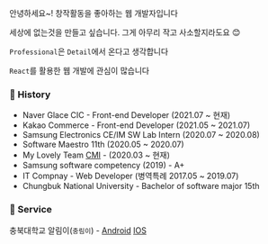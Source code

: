 안녕하세요~! 창작활동을 좋아하는 웹 개발자입니다

세상에 없는것을 만들고 싶습니다. 그게 아무리 작고 사소할지라도요 😊

`Professional`은 `Detail`에서 온다고 생각합니다

`React`를 활용한 웹 개발에 관심이 많습니다

### 📖 History
- Naver Glace CIC - Front-end Developer (2021.07 ~ 현재)
- Kakao Commerce - Front-end Developer (2021.05 ~ 2021.07)
- Samsung Electronics CE/IM SW Lab Intern (2020.07 ~ 2020.08)
- Software Maestro 11th (2020.05 ~ 2020.07)
- My Lovely Team [CMI](https://github.com/CMI-OSS) - (2020.03 ~ 현재)
- Samsung software competency (2019) - A+
- IT Compnay - Web Developer (병역특례 2017.05 ~ 2019.07)
- Chungbuk National University - Bachelor of software major 15th

### 🏃 Service
충북대학교 알림이(`충림이`) - [Android](https://play.google.com/store/apps/details?id=com.jaryapp.cmi&hl=ko&gl=US) [IOS](https://apps.apple.com/kr/app/%EC%B6%A9%EB%A6%BC%EC%9D%B4/id1542030436)
